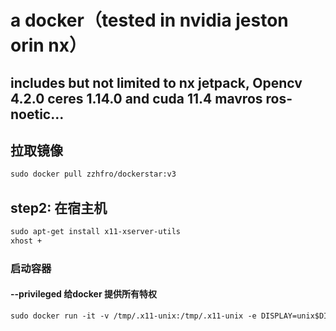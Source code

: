 # a docker（tested in nvidia jeston orin nx）
## includes but not limited to nx jetpack, Opencv 4.2.0 ceres 1.14.0 and cuda 11.4  mavros ros-noetic...


## 拉取镜像
``` xml
sudo docker pull zzhfro/dockerstar:v3
```
## step2: 在宿主机  
``` xml
sudo apt-get install x11-xserver-utils
xhost +
```

### 启动容器
#### --privileged 给docker 提供所有特权 
```xml
sudo docker run -it -v /tmp/.x11-unix:/tmp/.x11-unix -e DISPLAY=unix$DISPLAY -e GDK_SCALE -e GDK_DPI_SCALE --net=host --privileged{id} /bin/bash
```

